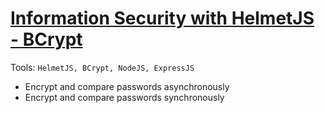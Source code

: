 # [Information Security with HelmetJS - BCrypt](https://www.freecodecamp.org/learn/information-security/information-security-with-helmetjs/understand-bcrypt-hashes)

Tools: `HelmetJS, BCrypt, NodeJS, ExpressJS`
- Encrypt and compare passwords asynchronously
- Encrypt and compare passwords synchronously
